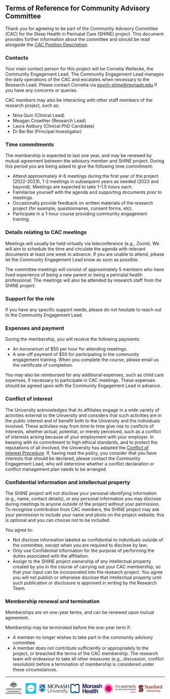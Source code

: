 ## Terms of Reference for Community Advisory Committee 

Thank you for agreeing to be part of the Community Advisory Committee (CAC) for the Sleep Health in Perinatal Care (SHINE) project. This document provides further information about the committee and should be read alongside the [CAC Position Description](https://github.com/beisci/shine-open/blob/main/cac/position-des.md). 

### Contacts 
Your main contact person for this project will be Cornelia Wellecke, the Community Engagement Lead. The Community Engagement Lead manages the daily operations of the CAC and escalates when necessary to the Research Lead. Please contact Cornelia via psych-shine@monash.edu if you have any concerns or queries. 

CAC members may also be interacting with other staff members of the research project, such as: 
- Nina Quin (Clinical Lead)
- Meagan Crowther (Research Lead)
- Laura Astbury (Clinical PhD Candidate)
- Dr Bei Bei (Principal Investigator)


### Time commitments 
The membership is expected to last one year, and may be renewed by mutual agreement between the advisory member and SHINE project. During this period you are being asked to give the following time commitment: 

- Attend approximately 4-6 meetings during the first year of the project (2022-2023), 1-2 meetings in subsequent years as needed (2023 and beyond). Meetings are expected to take 1–1.5 hours each. 
- Familiarise yourself with the agenda and supporting documents prior to meetings. 
- Occasionally provide feedback on written materials of the research project (for example, questionnaires, consent forms, etc).
- Participate in a 1–hour course providing community engagement training.

### Details relating to CAC meetings
Meetings will usually be held virtually via teleconference (e.g., Zoom). We will aim to schedule the time and circulate the agenda with relevant documents at least one week in advance. If you are unable to attend, please let the Community Engagement Lead know as soon as possible.

The committee meetings will consist of approximately 5 members who have lived experience of being a new parent or being a perinatal health professional. The meetings will also be attended by research staff from the SHINE project.

### Support for the role
If you have any specific support needs, please do not hesitate to reach out to the Community Engagement Lead.

### Expenses and payment
During the membership, you will receive the following payments: 
- An honorarium of $50 per hour for attending meetings.
- A one-off payment of $50 for participating in the community engagement training. When you complete the course, please email us the certificate of completion. 

You may also be reimbursed for any additional expenses, such as child care expenses, if necessary to participate in CAC meetings. These expenses should be agreed upon with the Community Engagement Lead in advance.

### Conflict of interest
The University acknowledges that its affiliates engage in a wide variety of activities external to the University and considers that such activities are in the public interest and of benefit both to the University and the individuals involved. These activities may from time to time give rise to conflicts of interests, whether actual, potential, or merely perceived, such as a conflict of interests arising because of your employment with your employer. In keeping with its commitment to high ethical standards, and to protect the reputations of all involved, the University has adopted the [Conflict of Interest Procedure](https://publicpolicydms.monash.edu/Monash/documents/1935671). If, having read the policy, you consider that you have interests that should be declared, please contact the Community Engagement Lead, who will determine whether a conflict declaration or conflict management plan needs to be arranged.

### Confidential information and intellectual property 
The SHINE project will not disclose your personal identifying information (e.g., name, contact details), or any personal information you may disclose during meetings to anyone outside of the project without your permission. To recognise contribution from CAC members, the SHINE project may ask your permission to include your name and photo on the project website; this is optional and you can choose not to be included.

You agree to:
- Not disclose information labeled as confidential to individuals outside of the committee, except when you are required to disclose by law; 
- Only use Confidential Information for the purpose of performing the duties associated with the affiliation. 
- Assign to the SHINE project ownership of any intellectual property created by you in the course of carrying out your CAC membership, so that your input can be incorporated into the research project. You agree you will not publish or otherwise disclose that intellectual property until such publication or disclosure is approved in writing by the Research Team.

### Membership renewal and termination
Memberships are on one-year terms, and can be renewed upon mutual agreement. 

Membership may be terminated before the one-year term if:
- A member no longer wishes to take part in the community advisory committee.
- A member does not contribute sufficiently or appropriately to the project, or breached the terms of the CAC membership. The research team will endeavour to take all other measures (e.g., discussion, conflict resolution) before a termination of membership is considered under these circumstances. 

___
![Logos](https://raw.githubusercontent.com/beisci/shine-open/main/Images/combo.png)
